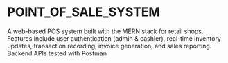 # POINT_OF_SALE_SYSTEM
A web-based POS system built with the MERN stack for retail shops. Features include user authentication (admin &amp; cashier), real-time inventory updates, transaction recording, invoice generation, and sales reporting. Backend APIs tested with Postman
